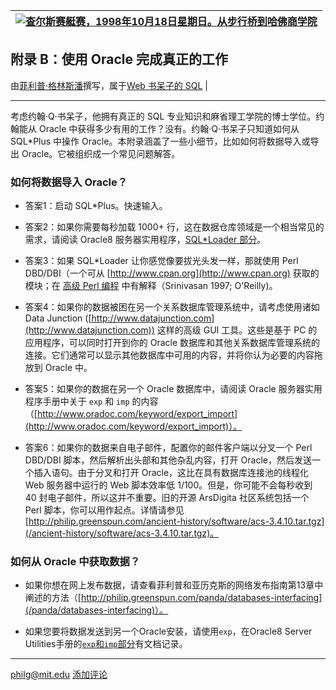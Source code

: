 | [![查尔斯赛艇赛，1998年10月18日星期日。从步行桥到哈佛商学院](../Images/8f0fa0189df1971d0c3350617cb8a5b5.jpg)](/http://philip.greenspun.com/images/pcd3562/hoc-10.tcl) |
| --- |

## 附录 B：使用 Oracle 完成真正的工作

由[菲利普·格林斯潘](http://philip.greenspun.com/)撰写，属于[Web 书呆子的 SQL](index.html) |

* * *

考虑约翰·Q·书呆子，他拥有真正的 SQL 专业知识和麻省理工学院的博士学位。约翰能从 Oracle 中获得多少有用的工作？没有。约翰·Q·书呆子只知道如何从 SQL*Plus 中操作 Oracle。本附录涵盖了一些小细节，比如如何将数据导入或导出 Oracle。它被组织成一个常见问题解答。

### 如何将数据导入 Oracle？

+   答案1：启动 SQL*Plus。快速输入。

+   答案2：如果你需要每秒加载 1000+ 行，这在数据仓库领域是一个相当常见的需求，请阅读 Oracle8 服务器实用程序，[SQL*Loader 部分](http://www.oradoc.com/keyword/sql_loader)。

+   答案3：如果 SQL*Loader 让你感觉像要拔光头发一样，那就使用 Perl DBD/DBI（一个可从 [http://www.cpan.org](http://www.cpan.org) 获取的模块；在 [高级 Perl 编程](http://www.amazon.com/exec/obidos/ASIN/1565922204/pgreenspun-20) 中有解释（Srinivasan 1997; O'Reilly)。

+   答案4：如果你的数据被困在另一个关系数据库管理系统中，请考虑使用诸如 Data Junction ([http://www.datajunction.com](http://www.datajunction.com)) 这样的高级 GUI 工具。这些是基于 PC 的应用程序，可以同时打开到你的 Oracle 数据库和其他关系数据库管理系统的连接。它们通常可以显示其他数据库中可用的内容，并将你认为必要的内容拖放到 Oracle 中。

+   答案5：如果你的数据在另一个 Oracle 数据库中，请阅读 Oracle 服务器实用程序手册中关于 `exp` 和 `imp` 的内容（[http://www.oradoc.com/keyword/export_import](http://www.oradoc.com/keyword/export_import)）。

+   答案6：如果你的数据来自电子邮件，配置你的邮件客户端以分叉一个 Perl DBD/DBI 脚本，然后解析出头部和其他杂乱内容，打开 Oracle，然后发送一个插入语句。由于分叉和打开 Oracle，这比在具有数据库连接池的线程化 Web 服务器中运行的 Web 脚本效率低 1/100。但是，你可能不会每秒收到 40 封电子邮件，所以这并不重要。旧的开源 ArsDigita 社区系统包括一个 Perl 脚本，你可以用作起点。详情请参见 [http://philip.greenspun.com/ancient-history/software/acs-3.4.10.tar.tgz](/ancient-history/software/acs-3.4.10.tar.tgz)。

### 如何从 Oracle 中获取数据？

+   如果你想在网上发布数据，请查看菲利普和亚历克斯的网络发布指南第13章中阐述的方法（[http://philip.greenspun.com/panda/databases-interfacing](/panda/databases-interfacing)）。

+   如果您要将数据发送到另一个Oracle安装，请使用`exp`，在Oracle8 Server Utilities手册的[`exp`和`imp`部分](http://www.oradoc.com/keyword/export_import)有文档记录。

* * *

[philg@mit.edu](http://philip.greenspun.com/) [添加评论](/comments/add?page_id=3514)
